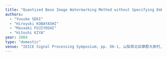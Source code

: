```yaml
---
title: "Quantized Base Image Watermarking Method without Specifying Embedded Positions"
authors:
  - "Yusuke SEKI"
  - "Hiroyuki KOBAYASHI"
  - "Masaaki FUJIYOSHI"
  - "Hitoshi KIYA"
year: 2004
type: "domestic"
venue: "IEICE Signal Processing Symposium, pp. D6-1, 山梨県北巨摩郡大泉村, 2004-11-12."
---
```

